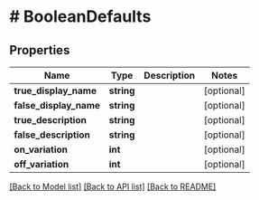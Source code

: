 # # BooleanDefaults

## Properties

Name | Type | Description | Notes
------------ | ------------- | ------------- | -------------
**true_display_name** | **string** |  | [optional]
**false_display_name** | **string** |  | [optional]
**true_description** | **string** |  | [optional]
**false_description** | **string** |  | [optional]
**on_variation** | **int** |  | [optional]
**off_variation** | **int** |  | [optional]

[[Back to Model list]](../../README.md#models) [[Back to API list]](../../README.md#endpoints) [[Back to README]](../../README.md)
